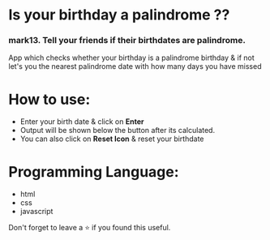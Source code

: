 # Is your birthday a palindrome ?? 

### mark13. Tell your friends if their birthdates are palindrome.

App which checks whether your birthday is a palindrome birthday & if not let's you the nearest palindrome date with how many days you have missed
<br/>

# How to use:
 - Enter your birth date & click on **Enter**
 - Output will be shown below the button after its calculated.
 - You can also click on **Reset Icon** & reset your birthdate

# Programming Language:
 - html
 - css 
 - javascript 

Don't forget to leave a ⭐ if you found this useful.
